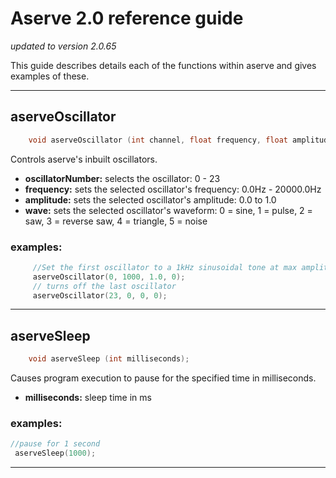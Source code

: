 # Aserve 2.0 reference guide
*updated to version 2.0.65*

This guide describes details each of the functions within aserve and gives examples of these.

<hr>

## aserveOscillator
```cpp
    void aserveOscillator (int channel, float frequency, float amplitude, int wavetype);
```

Controls aserve's inbuilt oscillators.

- **oscillatorNumber:** selects the oscillator: 0 - 23
- **frequency:** sets the selected oscillator's frequency: 0.0Hz - 20000.0Hz
- **amplitude:** sets the selected oscillator's amplitude: 0.0 to 1.0
- **wave:** sets the selected oscillator's waveform: 0 = sine, 1 = pulse, 2 = saw, 3 = reverse saw, 4 = triangle, 5 = noise

### examples:

```cpp
     //Set the first oscillator to a 1kHz sinusoidal tone at max amplitude
     aserveOscillator(0, 1000, 1.0, 0); 
     // turns off the last oscillator
     aserveOscillator(23, 0, 0, 0); 
```

<hr>

## aserveSleep
```cpp
    void aserveSleep (int milliseconds);
```
Causes program execution to pause for the specified time in milliseconds.
     
- **milliseconds:**	sleep time in ms
     
### examples:
```cpp
//pause for 1 second
 aserveSleep(1000);
 ```
 
 <hr>
